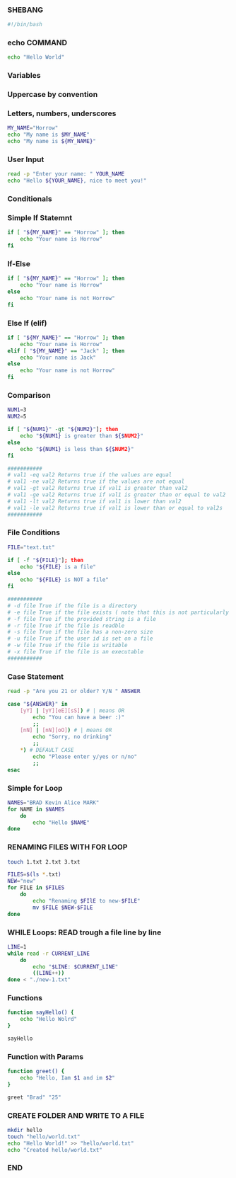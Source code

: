 ### SHEBANG
```bash
#!/bin/bash
```

### echo COMMAND
```bash
echo "Hello World"
```

### Variables
### Uppercase by convention
### Letters, numbers, underscores
```bash
MY_NAME="Horrow"
echo "My name is $MY_NAME"
echo "My name is ${MY_NAME}"
```

### User Input
```bash
read -p "Enter your name: " YOUR_NAME
echo "Hello ${YOUR_NAME}, nice to meet you!"
```

### Conditionals

### Simple If Statemnt
```bash
if [ "${MY_NAME}" == "Horrow" ]; then
	echo "Your name is Horrow"
fi
```

### If-Else
```bash
if [ "${MY_NAME}" == "Horrow" ]; then
	echo "Your name is Horrow"
else
	echo "Your name is not Horrow"
fi
```

### Else If (elif)
```bash
if [ "${MY_NAME}" == "Horrow" ]; then
	echo "Your name is Horrow"
elif [ "${MY_NAME}" == "Jack" ]; then
	echo "Your name is Jack"
else
	echo "Your name is not Horrow"
fi
```

### Comparison
```bash
NUM1=3
NUM2=5

if [ "${NUM1}" -gt "${NUM2}"]; then
	echo "${NUM1} is greater than ${$NUM2}"
else
	echo "${NUM1} is less than ${$NUM2}"
fi

###########
# val1 -eq val2 Returns true if the values are equal
# val1 -ne val2 Returns true if the values are not equal
# val1 -gt val2 Returns true if val1 is greater than val2
# val1 -ge val2 Returns true if val1 is greater than or equal to val2 
# val1 -lt val2 Returns true if val1 is lower than val2
# val1 -le val2 Returns true if val1 is lower than or equal to val2s
###########
```

### File Conditions
```bash
FILE="text.txt"

if [ -f "${FILE}"]; then
	echo "${FILE} is a file"
else
	echo "${FILE} is NOT a file"
fi

###########
# -d file True if the file is a directory
# -e file True if the file exists ( note that this is not particularly portable, thus -f is genrally used )
# -f file True if the provided string is a file
# -r file True if the file is readble
# -s file True if the file has a non-zero size
# -u file True if the user id is set on a file
# -w file True if the file is writable
# -x file True if the file is an executable
###########
```

### Case Statement
```bash
read -p "Are you 21 or older? Y/N " ANSWER

case "${ANSWER}" in
	[yY] | [yY][eE][sS]) # | means OR
		echo "You can have a beer :)"
		;;
	[nN] | [nN][oO]) # | means OR
		echo "Sorry, no drinking"
		;;
	*) # DEFAULT CASE
		echo "Please enter y/yes or n/no"
		;;
esac
```

### Simple for Loop
```bash
NAMES="BRAD Kevin Alice MARK"
for NAME in $NAMES
	do
		echo "Hello $NAME"
done
```

### RENAMING FILES WITH FOR LOOP

```bash
touch 1.txt 2.txt 3.txt

FILES=$(ls *.txt)
NEW="new"
for FILE in $FILES
	do
		echo "Renaming $FIlE to new-$FILE"
		mv $FILE $NEW-$FILE
done
```

### WHILE Loops: READ trough a file line by line
```bash
LINE=1
while read -r CURRENT_LINE
	do
		echo "$LINE: $CURRENT_LINE"
		((LINE++))
done < "./new-1.txt"
```

### Functions
```bash
function sayHello() {
	echo "Hello Wolrd"
}

sayHello
```

### Function with Params
```bash
function greet() {
	echo "Hello, Iam $1 and im $2"
}

greet "Brad" "25"
```

### CREATE FOLDER AND WRITE TO A FILE
```bash
mkdir hello
touch "hello/world.txt"
echo "Hello World!" >> "hello/world.txt"
echo "Created hello/world.txt"
```
### END
